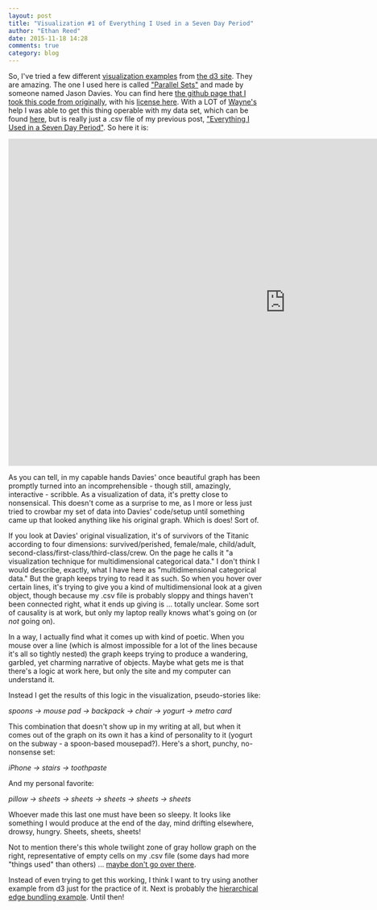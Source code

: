 ```yaml
---
layout: post
title: "Visualization #1 of Everything I Used in a Seven Day Period"
author: "Ethan Reed"
date: 2015-11-18 14:28
comments: true
category: blog
---
```


So, I've tried a few different [visualization examples](https://github.com/mbostock/d3/wiki/Gallery) from [the d3 site](http://d3js.org/). They are amazing. The one I used here is called ["Parallel Sets"](https://www.jasondavies.com/parallel-sets/) and made by someone named Jason Davies. You can find here [the github page that I took this code from originally](https://github.com/jasondavies/d3-parsets), with his [license here](https://github.com/jasondavies/d3-parsets/blob/master/LICENSE). With a LOT of [Wayne's](http://scholarslab.org/people/wayne-graham/) help I was able to get this thing operable with my data set, which can be found [here](http://praxis.scholarslab.org/blog/2015/11/12/every), but is really just a .csv file of my previous post, ["Everything I Used in a Seven Day Period"](http://praxis.scholarslab.org/blog/2015/11/12/everything-i-used-in-a-seven-day-period/). So here it is:

<embed src="http://bl.ocks.org/reedeth/raw/28701d282419c7f37a25/" width="1100px" height="650px"/>

As you can tell, in my capable hands Davies' once beautiful graph has been promptly turned into an incomprehensible - though still, amazingly, interactive - scribble. As a visualization of data, it's pretty close to nonsensical. This doesn't come as a surprise to me, as I more or less just tried to crowbar my set of data into Davies' code/setup until something came up that looked anything like his original graph. Which is does! Sort of.

If you look at Davies' original visualization, it's of survivors of the Titanic according to four dimensions: survived/perished, female/male, child/adult, second-class/first-class/third-class/crew. On the page he calls it "a visualization technique for multidimensional categorical data." I don't think I would describe, exactly, what I have here as "multidimensional categorical data." But the graph keeps trying to read it as such. So when you hover over certain lines, it's trying to give you a kind of multidimensional look at a given object, though because my .csv file is probably sloppy and things haven't been connected right, what it ends up giving is ... totally unclear. Some sort of causality is at work, but only my laptop really knows what's going on (or *not* going on).  

In a way, I actually find what it comes up with kind of poetic. When you mouse over a line (which is almost impossible for a lot of the lines because it's all so tightly nested) the graph keeps trying to produce a wandering, garbled, yet charming narrative of objects. Maybe what gets me is that there's a logic at work here, but only the site and my computer can understand it.

Instead I get the results of this logic in the visualization, pseudo-stories like:

*spoons -> mouse pad -> backpack -> chair -> yogurt -> metro card*

This combination that doesn't show up in my writing at all, but when it comes out of the graph on its own it has a kind of personality to it (yogurt on the subway - a spoon-based mousepad?). Here's a short, punchy, no-nonsense set:

*iPhone -> stairs -> toothpaste*

And my personal favorite:

*pillow -> sheets -> sheets -> sheets -> sheets -> sheets*

Whoever made this last one must have been so sleepy. It looks like something I would produce at the end of the day, mind drifting elsewhere, drowsy, hungry. Sheets, sheets, sheets!

Not to mention there's this whole twilight zone of gray hollow graph on the right, representative of empty cells on my .csv file (some days had more "things used" than others) ... [maybe don't go over there](http://vignette1.wikia.nocookie.net/powerlisting/images/6/6d/Supermassive_black_hole.jpeg/revision/latest?cb=20121206160459).

Instead of even trying to get this working, I think I want to try using another example from d3 just for the practice of it. Next is probably the [hierarchical edge bundling example](http://mbostock.github.io/d3/talk/20111116/bundle.html). Until then!
